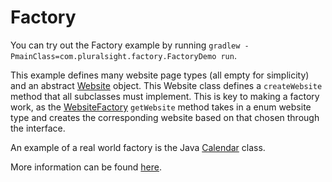 # Factory

You can try out the Factory example by running `gradlew -PmainClass=com.pluralsight.factory.FactoryDemo run`.
  
This example defines many website page types (all empty for simplicity) and an abstract [Website](Website.java) object.
This Website class defines a `createWebsite` method that all subclasses must implement. This is key to making a factory
work, as the [WebsiteFactory](WebsiteFactory.java) `getWebsite` method takes in a enum website type and creates the
corresponding website based on that chosen through the interface. 

An example of a real world factory is the Java 
[Calendar](https://docs.oracle.com/javase/7/docs/api/java/util/Calendar.html) class.

More information can be found [here](https://www.baeldung.com/creational-design-patterns).